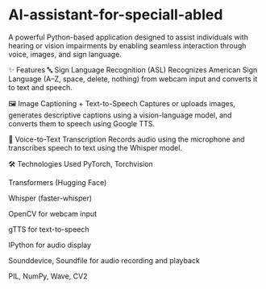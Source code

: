 # AI-assistant-for-speciall-abled
A powerful Python-based application designed to assist individuals with hearing or vision impairments by enabling seamless interaction through voice, images, and sign language.

✨ Features
🔤 Sign Language Recognition (ASL)
Recognizes American Sign Language (A–Z, space, delete, nothing) from webcam input and converts it to text and speech.

🖼️ Image Captioning + Text-to-Speech
Captures or uploads images, generates descriptive captions using a vision-language model, and converts them to speech using Google TTS.

🎤 Voice-to-Text Transcription
Records audio using the microphone and transcribes speech to text using the Whisper model.

🛠️ Technologies Used
PyTorch, Torchvision

Transformers (Hugging Face)

Whisper (faster-whisper)

OpenCV for webcam input

gTTS for text-to-speech

IPython for audio display

Sounddevice, Soundfile for audio recording and playback

PIL, NumPy, Wave, CV2

